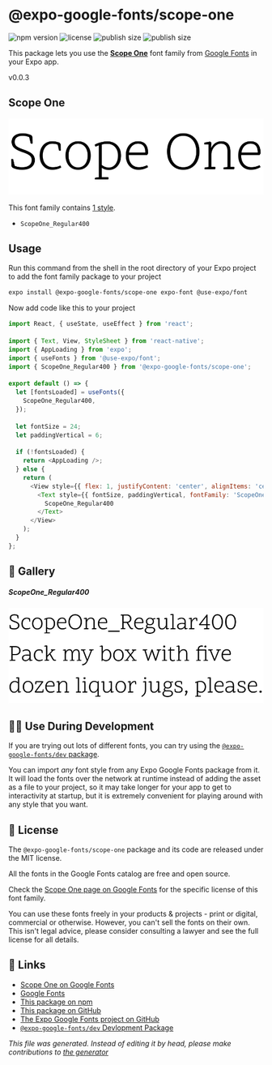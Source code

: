 # @expo-google-fonts/scope-one

![npm version](https://flat.badgen.net/npm/v/@expo-google-fonts/scope-one)
![license](https://flat.badgen.net/github/license/expo/google-fonts)
![publish size](https://flat.badgen.net/packagephobia/install/@expo-google-fonts/scope-one)
![publish size](https://flat.badgen.net/packagephobia/publish/@expo-google-fonts/scope-one)

This package lets you use the [**Scope One**](https://fonts.google.com/specimen/Scope+One) font family from [Google Fonts](https://fonts.google.com/) in your Expo app.

v0.0.3

## Scope One

![Scope One](./font-family.png)

This font family contains [1 style](#gallery).

- `ScopeOne_Regular400`

## Usage

Run this command from the shell in the root directory of your Expo project to add the font family package to your project
```sh
expo install @expo-google-fonts/scope-one expo-font @use-expo/font
```

Now add code like this to your project
```js
import React, { useState, useEffect } from 'react';

import { Text, View, StyleSheet } from 'react-native';
import { AppLoading } from 'expo';
import { useFonts } from '@use-expo/font';
import { ScopeOne_Regular400 } from '@expo-google-fonts/scope-one';

export default () => {
  let [fontsLoaded] = useFonts({
    ScopeOne_Regular400,
  });

  let fontSize = 24;
  let paddingVertical = 6;

  if (!fontsLoaded) {
    return <AppLoading />;
  } else {
    return (
      <View style={{ flex: 1, justifyContent: 'center', alignItems: 'center' }}>
        <Text style={{ fontSize, paddingVertical, fontFamily: 'ScopeOne_Regular400' }}>
          ScopeOne_Regular400
        </Text>
      </View>
    );
  }
};

```

## 🔡 Gallery

##### ScopeOne_Regular400
![ScopeOne_Regular400](./4731e0b7f73e41e5dbd3b6282d39a0c36cdb8455e36b71e9b60319540c088c3d.ttf.png)


## 👩‍💻 Use During Development

If you are trying out lots of different fonts, you can try using the [`@expo-google-fonts/dev` package](https://github.com/expo/google-fonts/tree/master/font-packages/dev#readme).

You can import *any* font style from any Expo Google Fonts package from it. It will load the fonts
over the network at runtime instead of adding the asset as a file to your project, so it may take longer
for your app to get to interactivity at startup, but it is extremely convenient
for playing around with any style that you want.

## 📖 License

The `@expo-google-fonts/scope-one` package and its code are released under the MIT license.

All the fonts in the Google Fonts catalog are free and open source.

Check the [Scope One page on Google Fonts](https://fonts.google.com/specimen/Scope+One) for the specific license of this font family.

You can use these fonts freely in your products & projects - print or digital, commercial or otherwise. However, you can't sell the fonts on their own. This isn't legal advice, please consider consulting a lawyer and see the full license for all details.

## 🔗 Links

- [Scope One on Google Fonts](https://fonts.google.com/specimen/Scope+One)
- [Google Fonts](https://fonts.google.com/)
- [This package on npm](https://www.npmjs.com/package/@expo-google-fonts/scope-one)
- [This package on GitHub](https://github.com/expo/google-fonts/tree/master/font-packages/scope-one)
- [The Expo Google Fonts project on GitHub](https://github.com/expo/google-fonts)
- [`@expo-google-fonts/dev` Devlopment Package](https://github.com/expo/google-fonts/tree/master/font-packages/dev)


*This file was generated. Instead of editing it by head, please make contributions to [the generator](https://github.com/expo/google-fonts/tree/master/packages/generator)*
